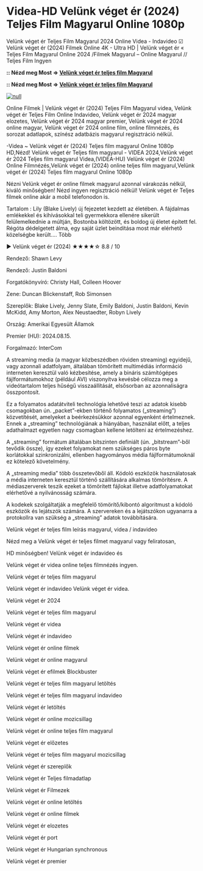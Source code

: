 # Videa-HD Velünk véget ér (2024) Teljes Film Magyarul Online 1080p

Velünk véget ér Teljes Film Magyarul 2024 Online Videa - Indavideo ☑ Velünk véget ér (2024) Filmek Online 4K - Ultra HD | Velünk véget ér « Teljes Film Magyarul Online 2024 /Filmek Magyarul – Online Magyarul // Teljes Film Ingyen

**:: Nézd meg Most => [Velünk véget ér teljes film Magyarul](https://t.co/MgGVY4MPhf)**

**:: Nézd meg Most => [Velünk véget ér teljes film Magyarul](https://t.co/MgGVY4MPhf)**

[![null](https://static.wixstatic.com/media/855a25_043b5abeb4ae4d35ac003198e7fe56ed~mv2.gif)](https://t.co/MgGVY4MPhf)

Online Filmek | Velünk véget ér (2024) Teljes Film Magyarul videa, Velünk véget ér Teljes Film Online Indavideo, Velünk véget ér 2024 magyar elozetes, Velünk véget ér 2024 magyar premier, Velünk véget ér 2024 online magyar, Velünk véget ér 2024 online film, online filmnézés, és sorozat adatlapok, színész adatbázis magyarul regisztráció nélkül.

-Videa ~ Velünk véget ér (2024) Teljes film magyarul Online 1080p HD,Nézd! Velünk véget ér Teljes film magyarul - VIDEA 2024,Velünk véget ér 2024 Teljes film magyarul Videa,(VIDEA-HU) Velünk véget ér (2024) Online Filmnézés,Velünk véget ér (2024) online teljes film magyarul,Velünk véget ér (2024) Teljes film magyarul Online 1080p

Nézni Velünk véget ér online filmek magyarul azonnal várakozás nélkül, kiváló minőségben! Nézd ingyen regisztráció nélkül! Velünk véget ér Teljes filmek online akár a mobil telefonodon is.

Tartalom : Lily (Blake Lively) új fejezetet kezdett az életében. A fájdalmas emlékekkel és kihívásokkal teli gyermekkora ellenére sikerült felülemelkednie a múltján, Bostonba költözött, és boldog új életet épített fel. Régóta dédelgetett álma, egy saját üzlet beindítása most már elérhető közelségbe került.… Több

▶️ Velünk véget ér (2024) ★★★★☆ 8.8 / 10

Rendező: Shawn Levy

Rendező: Justin Baldoni

Forgatókönyvíró: Christy Hall, Colleen Hoover

Zene: Duncan Blickenstaff, Rob Simonsen

Szereplők: Blake Lively, Jenny Slate, Emily Baldoni, Justin Baldoni, Kevin McKidd, Amy Morton, Alex Neustaedter, Robyn Lively

Ország: Amerikai Egyesült Államok

Premier (HU): 2024.08.15.

Forgalmazó: InterCom

A streaming media (a magyar közbeszédben röviden streaming) egyidejű, vagy azonnali adatfolyam, általában tömörített multimédiás információ interneten keresztül való kézbesítése, amely a bináris számítógépes fájlformátumokhoz (például AVI) viszonyítva kevésbé célozza meg a videótartalom teljes hűségű visszaállítását, elsősorban az azonnaliságra összpontosít.

Ez a folyamatos adatátviteli technológia lehetővé teszi az adatok kisebb csomagokban ún. „packet”-ekben történő folyamatos („streaming”) közvetítését, amelyeket a beérkezésükkor azonnal egyenként értelmeznek. Ennek a „streaming” technológiának a hiányában, használat előtt, a teljes adathalmazt egyetlen nagy csomagban kellene letölteni az értelmezéshez.

A „streaming” formátum általában bitszinten definiált (ún. „bitstream”-ből tevődik össze), így ezeket folyamokat nem szükséges páros byte korlátokkal szinkronizálni, ellenben hagyományos média fájlformátumoknál ez kötelező követelmény.

A „streaming media” több összetevőből áll. Kódoló eszközök használatosak a média interneten keresztül történő szállítására alkalmas tömörítésre. A médiaszerverek teszik ezeket a tömörített fájlokat illetve adatfolyamatokat elérhetővé a nyilvánosság számára.

A kodekek szolgáltatják a megfelelő tömörítő/kibontó algoritmust a kódoló eszközök és lejátszók számára. A szervereken és a lejátszókon ugyanarra a protokollra van szükség a „streaming” adatok továbbítására.

Velünk véget ér teljes film leírás magyarul, videa / indavideo

Nézd meg a Velünk véget ér teljes filmet magyarul vagy feliratosan, 

HD minőségben! Velünk véget ér indavideo és 

Velünk véget ér videa online teljes filmnézés ingyen. 

Velünk véget ér teljes film magyarul 

Velünk véget ér indavideo Velünk véget ér videa.

Velünk véget ér 2024

Velünk véget ér teljes film magyarul

Velünk véget ér videa

Velünk véget ér indavideo

Velünk véget ér online filmek

Velünk véget ér online magyarul

Velünk véget ér efilmek Blockbuster

Velünk véget ér teljes film magyarul letöltés

Velünk véget ér teljes film magyarul indavideo

Velünk véget ér letöltés

Velünk véget ér online mozicsillag

Velünk véget ér online teljes film magyarul

Velünk véget ér előzetes

Velünk véget ér teljes film magyarul mozicsillag

Velünk véget ér szereplők

Velünk véget ér Teljes filmadatlap

Velünk véget ér Filmezek

Velünk véget ér online letöltés

Velünk véget ér online filmek

Velünk véget ér elozetes

Velünk véget ér port

Velünk véget ér Hungarian synchronous

Velünk véget ér premier
